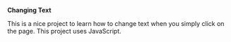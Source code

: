 **Changing Text**

This is a nice project to learn how to change text when you simply click on the page. This project uses JavaScript.
